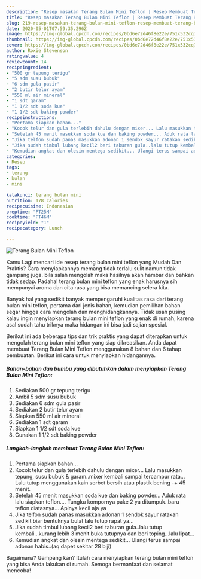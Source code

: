 ```yaml
---
description: "Resep masakan Terang Bulan Mini Teflon | Resep Membuat Terang Bulan Mini Teflon Yang Menggugah Selera"
title: "Resep masakan Terang Bulan Mini Teflon | Resep Membuat Terang Bulan Mini Teflon Yang Menggugah Selera"
slug: 219-resep-masakan-terang-bulan-mini-teflon-resep-membuat-terang-bulan-mini-teflon-yang-menggugah-selera
date: 2020-05-01T07:59:35.296Z
image: https://img-global.cpcdn.com/recipes/0bd6e72d46f8e22e/751x532cq70/terang-bulan-mini-teflon-foto-resep-utama.jpg
thumbnail: https://img-global.cpcdn.com/recipes/0bd6e72d46f8e22e/751x532cq70/terang-bulan-mini-teflon-foto-resep-utama.jpg
cover: https://img-global.cpcdn.com/recipes/0bd6e72d46f8e22e/751x532cq70/terang-bulan-mini-teflon-foto-resep-utama.jpg
author: Roxie Stevenson
ratingvalue: 4
reviewcount: 14
recipeingredient:
- "500 gr tepung terigu"
- "5 sdm susu bubuk"
- "6 sdm gula pasir"
- "2 butir telur ayam"
- "550 ml air mineral"
- "1 sdt garam"
- "1 1/2 sdt soda kue"
- "1 1/2 sdt baking powder"
recipeinstructions:
- "Pertama siapkan bahan..."
- "Kocok telur dan gula terlebih dahulu dengan mixer... Lalu masukkan tepung, susu bubuk &amp; garam..mixer kembali sampai tercampur rata... Lalu tutup menggunakan kain serbet bersih atau plastik bening -+ 45 menit."
- "Setelah 45 menit masukkan soda kue dan baking powder... Aduk rata lalu siapkan teflon.... Tungku kompornya pake 2 ya ditumpuk..baru teflon diatasnya... Apinya kecil aja ya"
- "Jika telfon sudah panas masukkan adonan 1 sendok sayur ratakan sedikit biar bentuknya bulat lalu tutup rapat ya..."
- "Jika sudah timbul lubang kecil2 beri taburan gula..lalu tutup kembali...kurang lebih 3 menit buka tutupnya dan beri toping...lalu lipat..."
- "Kemudian angkat dan olesin mentega sedikit... Ulangi terus sampai adonan habis..(aq dapet sekitar 28 biji)"
categories:
- Resep
tags:
- terang
- bulan
- mini

katakunci: terang bulan mini 
nutrition: 178 calories
recipecuisine: Indonesian
preptime: "PT25M"
cooktime: "PT46M"
recipeyield: "1"
recipecategory: Lunch

---
```



![Terang Bulan Mini Teflon](https://img-global.cpcdn.com/recipes/0bd6e72d46f8e22e/751x532cq70/terang-bulan-mini-teflon-foto-resep-utama.jpg)

Kamu Lagi mencari ide resep terang bulan mini teflon yang Mudah Dan Praktis? Cara menyiapkannya memang tidak terlalu sulit namun tidak gampang juga. bila salah mengolah maka hasilnya akan hambar dan bahkan tidak sedap. Padahal terang bulan mini teflon yang enak harusnya sih mempunyai aroma dan cita rasa yang bisa memancing selera kita.



Banyak hal yang sedikit banyak mempengaruhi kualitas rasa dari terang bulan mini teflon, pertama dari jenis bahan, kemudian pemilihan bahan segar hingga cara mengolah dan menghidangkannya. Tidak usah pusing kalau ingin menyiapkan terang bulan mini teflon yang enak di rumah, karena asal sudah tahu triknya maka hidangan ini bisa jadi sajian spesial.


Berikut ini ada beberapa tips dan trik praktis yang dapat diterapkan untuk mengolah terang bulan mini teflon yang siap dikreasikan. Anda dapat membuat Terang Bulan Mini Teflon menggunakan 8 bahan dan 6 tahap pembuatan. Berikut ini cara untuk menyiapkan hidangannya.

<!--inarticleads1-->

##### Bahan-bahan dan bumbu yang dibutuhkan dalam menyiapkan Terang Bulan Mini Teflon:

1. Sediakan 500 gr tepung terigu
1. Ambil 5 sdm susu bubuk
1. Sediakan 6 sdm gula pasir
1. Sediakan 2 butir telur ayam
1. Siapkan 550 ml air mineral
1. Sediakan 1 sdt garam
1. Siapkan 1 1/2 sdt soda kue
1. Gunakan 1 1/2 sdt baking powder




<!--inarticleads2-->

##### Langkah-langkah membuat Terang Bulan Mini Teflon:

1. Pertama siapkan bahan...
1. Kocok telur dan gula terlebih dahulu dengan mixer... Lalu masukkan tepung, susu bubuk &amp; garam..mixer kembali sampai tercampur rata... Lalu tutup menggunakan kain serbet bersih atau plastik bening -+ 45 menit.
1. Setelah 45 menit masukkan soda kue dan baking powder... Aduk rata lalu siapkan teflon.... Tungku kompornya pake 2 ya ditumpuk..baru teflon diatasnya... Apinya kecil aja ya
1. Jika telfon sudah panas masukkan adonan 1 sendok sayur ratakan sedikit biar bentuknya bulat lalu tutup rapat ya...
1. Jika sudah timbul lubang kecil2 beri taburan gula..lalu tutup kembali...kurang lebih 3 menit buka tutupnya dan beri toping...lalu lipat...
1. Kemudian angkat dan olesin mentega sedikit... Ulangi terus sampai adonan habis..(aq dapet sekitar 28 biji)




Bagaimana? Gampang kan? Itulah cara menyiapkan terang bulan mini teflon yang bisa Anda lakukan di rumah. Semoga bermanfaat dan selamat mencoba!
